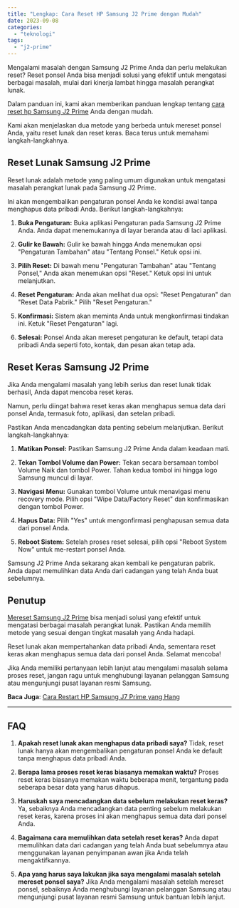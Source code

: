 ```yaml
---
title: "Lengkap: Cara Reset HP Samsung J2 Prime dengan Mudah"
date: 2023-09-08
categories: 
  - "teknologi"
tags: 
  - "j2-prime"
---
```


Mengalami masalah dengan Samsung J2 Prime Anda dan perlu melakukan reset? Reset ponsel Anda bisa menjadi solusi yang efektif untuk mengatasi berbagai masalah, mulai dari kinerja lambat hingga masalah perangkat lunak.

Dalam panduan ini, kami akan memberikan panduan lengkap tentang [cara reset hp Samsung J2 Prime](https://ajiekusumadhany.com/cara-reset-hp-samsung-j2-prime/) Anda dengan mudah.

Kami akan menjelaskan dua metode yang berbeda untuk mereset ponsel Anda, yaitu reset lunak dan reset keras. Baca terus untuk memahami langkah-langkahnya.

## Reset Lunak Samsung J2 Prime

Reset lunak adalah metode yang paling umum digunakan untuk mengatasi masalah perangkat lunak pada Samsung J2 Prime.

Ini akan mengembalikan pengaturan ponsel Anda ke kondisi awal tanpa menghapus data pribadi Anda. Berikut langkah-langkahnya:

1. **Buka Pengaturan:** Buka aplikasi Pengaturan pada Samsung J2 Prime Anda. Anda dapat menemukannya di layar beranda atau di laci aplikasi.
    
2. **Gulir ke Bawah:** Gulir ke bawah hingga Anda menemukan opsi "Pengaturan Tambahan" atau "Tentang Ponsel." Ketuk opsi ini.
    
3. **Pilih Reset:** Di bawah menu "Pengaturan Tambahan" atau "Tentang Ponsel," Anda akan menemukan opsi "Reset." Ketuk opsi ini untuk melanjutkan.
    
4. **Reset Pengaturan:** Anda akan melihat dua opsi: "Reset Pengaturan" dan "Reset Data Pabrik." Pilih "Reset Pengaturan."
    
5. **Konfirmasi:** Sistem akan meminta Anda untuk mengkonfirmasi tindakan ini. Ketuk "Reset Pengaturan" lagi.
    
6. **Selesai:** Ponsel Anda akan mereset pengaturan ke default, tetapi data pribadi Anda seperti foto, kontak, dan pesan akan tetap ada.
    

## Reset Keras Samsung J2 Prime

Jika Anda mengalami masalah yang lebih serius dan reset lunak tidak berhasil, Anda dapat mencoba reset keras.

Namun, perlu diingat bahwa reset keras akan menghapus semua data dari ponsel Anda, termasuk foto, aplikasi, dan setelan pribadi.

Pastikan Anda mencadangkan data penting sebelum melanjutkan. Berikut langkah-langkahnya:

1. **Matikan Ponsel:** Pastikan Samsung J2 Prime Anda dalam keadaan mati.
    
2. **Tekan Tombol Volume dan Power:** Tekan secara bersamaan tombol Volume Naik dan tombol Power. Tahan kedua tombol ini hingga logo Samsung muncul di layar.
    
3. **Navigasi Menu:** Gunakan tombol Volume untuk menavigasi menu recovery mode. Pilih opsi "Wipe Data/Factory Reset" dan konfirmasikan dengan tombol Power.
    
4. **Hapus Data:** Pilih "Yes" untuk mengonfirmasi penghapusan semua data dari ponsel Anda.
    
5. **Reboot Sistem:** Setelah proses reset selesai, pilih opsi "Reboot System Now" untuk me-restart ponsel Anda.
    

Samsung J2 Prime Anda sekarang akan kembali ke pengaturan pabrik. Anda dapat memulihkan data Anda dari cadangan yang telah Anda buat sebelumnya.

## Penutup

[Mereset Samsung J2 Prime](https://ajiekusumadhany.com/cara-reset-hp-samsung-j2-prime/) bisa menjadi solusi yang efektif untuk mengatasi berbagai masalah perangkat lunak. Pastikan Anda memilih metode yang sesuai dengan tingkat masalah yang Anda hadapi.

Reset lunak akan mempertahankan data pribadi Anda, sementara reset keras akan menghapus semua data dari ponsel Anda. Selamat mencoba!

Jika Anda memiliki pertanyaan lebih lanjut atau mengalami masalah selama proses reset, jangan ragu untuk menghubungi layanan pelanggan Samsung atau mengunjungi pusat layanan resmi Samsung.

**Baca Juga**: [Cara Restart HP Samsung J7 Prime yang Hang](https://ajiekusumadhany.com/cara-restart-hp-samsung-j7-prime-yang-hang/)

* * *

## **FAQ**

1. **Apakah reset lunak akan menghapus data pribadi saya?** Tidak, reset lunak hanya akan mengembalikan pengaturan ponsel Anda ke default tanpa menghapus data pribadi Anda.
    
2. **Berapa lama proses reset keras biasanya memakan waktu?** Proses reset keras biasanya memakan waktu beberapa menit, tergantung pada seberapa besar data yang harus dihapus.
    
3. **Haruskah saya mencadangkan data sebelum melakukan reset keras?** Ya, sebaiknya Anda mencadangkan data penting sebelum melakukan reset keras, karena proses ini akan menghapus semua data dari ponsel Anda.
    
4. **Bagaimana cara memulihkan data setelah reset keras?** Anda dapat memulihkan data dari cadangan yang telah Anda buat sebelumnya atau menggunakan layanan penyimpanan awan jika Anda telah mengaktifkannya.
    
5. **Apa yang harus saya lakukan jika saya mengalami masalah setelah mereset ponsel saya?** Jika Anda mengalami masalah setelah mereset ponsel, sebaiknya Anda menghubungi layanan pelanggan Samsung atau mengunjungi pusat layanan resmi Samsung untuk bantuan lebih lanjut.
